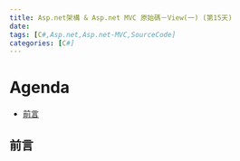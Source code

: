```yaml
---
title: Asp.net架構 & Asp.net MVC 原始碼－View(一) (第15天)
date: 
tags: [C#,Asp.net,Asp.net-MVC,SourceCode]
categories: [C#]
---
```

# Agenda<!-- omit in toc -->
- [前言](#%E5%89%8D%E8%A8%80)

## 前言